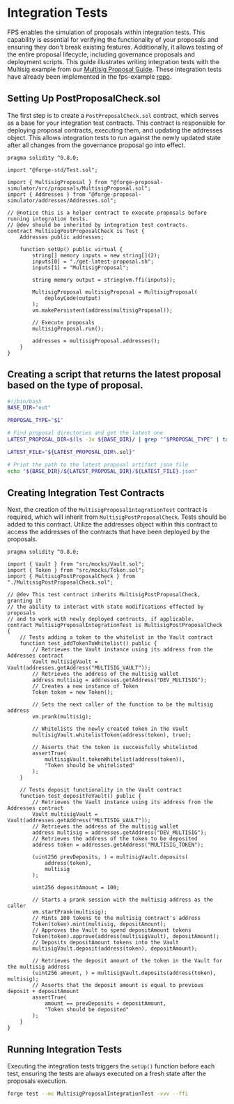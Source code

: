 # Integration Tests

FPS enables the simulation of proposals within integration tests. This capability is essential for verifying the functionality of your proposals and ensuring they don't break existing features. Additionally, it allows testing of the entire proposal lifecycle, including governance proposals and deployment scripts. This guide illustrates writing integration tests with the Multisig example from our [Multisig Proposal Guide](../guides/multisig-proposal.md). These integration tests have already been implemented in the fps-example [repo](https://github.com/solidity-labs-io/fps-example-repo/tree/main/test/multisig).

## Setting Up PostProposalCheck.sol

The first step is to create a `PostProposalCheck.sol` contract, which serves as a base for your integration test contracts. This contract is responsible for deploying proposal contracts, executing them, and updating the addresses object. This allows integration tests to run against the newly updated state after all changes from the governance proposal go into effect.

```solidity
pragma solidity ^0.8.0;

import "@forge-std/Test.sol";

import { MultisigProposal } from "@forge-proposal-simulator/src/proposals/MultisigProposal.sol";
import { Addresses } from "@forge-proposal-simulator/addresses/Addresses.sol";

// @notice this is a helper contract to execute proposals before running integration tests.
// @dev should be inherited by integration test contracts.
contract MultisigPostProposalCheck is Test {
    Addresses public addresses;

    function setUp() public virtual {
        string[] memory inputs = new string[](2);
        inputs[0] = "./get-latest-proposal.sh";
        inputs[1] = "MultisigProposal";

        string memory output = string(vm.ffi(inputs));

        MultisigProposal multisigProposal = MultisigProposal(
            deployCode(output)
        );
        vm.makePersistent(address(multisigProposal));

        // Execute proposals
        multisigProposal.run();

        addresses = multisigProposal.addresses();
    }
}
```

## Creating a script that returns the latest proposal based on the type of proposal.

```bash
#!/bin/bash
BASE_DIR="out"

PROPOSAL_TYPE="$1"

# Find proposal directories and get the latest one
LATEST_PROPOSAL_DIR=$(ls -1v ${BASE_DIR}/ | grep "^$PROPOSAL_TYPE" | tail -n 1)

LATEST_FILE="${LATEST_PROPOSAL_DIR%.sol}"

# Print the path to the latest proposal artifact json file
echo "${BASE_DIR}/${LATEST_PROPOSAL_DIR}/${LATEST_FILE}.json"
```

## Creating Integration Test Contracts

Next, the creation of the `MultisigProposalIntegrationTest` contract is required, which will inherit from `MultisigPostProposalCheck`. Tests should be added to this contract. Utilize the addresses object within this contract to access the addresses of the contracts that have been deployed by the proposals.

```solidity
pragma solidity ^0.8.0;

import { Vault } from "src/mocks/Vault.sol";
import { Token } from "src/mocks/Token.sol";
import { MultisigPostProposalCheck } from "./MultisigPostProposalCheck.sol";

// @dev This test contract inherits MultisigPostProposalCheck, granting it
// the ability to interact with state modifications effected by proposals
// and to work with newly deployed contracts, if applicable.
contract MultisigProposalIntegrationTest is MultisigPostProposalCheck {
    // Tests adding a token to the whitelist in the Vault contract
    function test_addTokenToWhitelist() public {
        // Retrieves the Vault instance using its address from the Addresses contract
        Vault multisigVault = Vault(addresses.getAddress("MULTISIG_VAULT"));
        // Retrieves the address of the multisig wallet
        address multisig = addresses.getAddress("DEV_MULTISIG");
        // Creates a new instance of Token
        Token token = new Token();

        // Sets the next caller of the function to be the multisig address
        vm.prank(multisig);

        // Whitelists the newly created token in the Vault
        multisigVault.whitelistToken(address(token), true);

        // Asserts that the token is successfully whitelisted
        assertTrue(
            multisigVault.tokenWhitelist(address(token)),
            "Token should be whitelisted"
        );
    }

    // Tests deposit functionality in the Vault contract
    function test_depositToVault() public {
        // Retrieves the Vault instance using its address from the Addresses contract
        Vault multisigVault = Vault(addresses.getAddress("MULTISIG_VAULT"));
        // Retrieves the address of the multisig wallet
        address multisig = addresses.getAddress("DEV_MULTISIG");
        // Retrieves the address of the token to be deposited
        address token = addresses.getAddress("MULTISIG_TOKEN");

        (uint256 prevDeposits, ) = multisigVault.deposits(
            address(token),
            multisig
        );

        uint256 depositAmount = 100;

        // Starts a prank session with the multisig address as the caller
        vm.startPrank(multisig);
        // Mints 100 tokens to the multisig contract's address
        Token(token).mint(multisig, depositAmount);
        // Approves the Vault to spend depositAmount tokens
        Token(token).approve(address(multisigVault), depositAmount);
        // Deposits depositAmount tokens into the Vault
        multisigVault.deposit(address(token), depositAmount);

        // Retrieves the deposit amount of the token in the Vault for the multisig address
        (uint256 amount, ) = multisigVault.deposits(address(token), multisig);
        // Asserts that the deposit amount is equal to previous deposit + depositAmount
        assertTrue(
            amount == prevDeposits + depositAmount,
            "Token should be deposited"
        );
    }
}
```

## Running Integration Tests

Executing the integration tests triggers the `setUp()` function before each test, ensuring the
tests are always executed on a fresh state after the proposals execution.

```bash
forge test --mc MultisigProposalIntegrationTest -vvv --ffi
```
